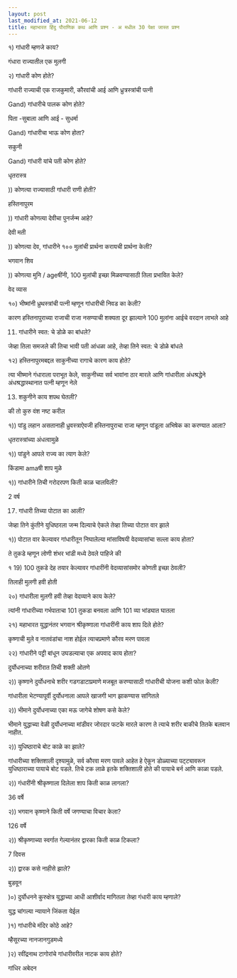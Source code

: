 ```yaml
---
layout: post
last_modified_at: 2021-06-12
title: महाभारत हिंदु पौराणिक कथ आणि प्रश्न - अ मधील 30 पेक्षा जास्त प्रश्न
---
```


१) गांधारी म्हणजे काय?

गंधारा राज्यातील एक मुलगी

२) गांधारी कोण होते?

गांधारी राज्याची एक राजकुमारी, कौरवांची आई आणि ध्रुत्रस्त्रांची पत्नी


Gand) गांधारीचे पालक कोण होते?

पिता -सुबाला आणि आई - सुधर्मा

Gand) गांधारीचा भाऊ कोण होता?

सकुनी

Gand) गांधारी यांचे पती कोण होते?

धृतरास्त्र

)) कोणत्या राज्यासाठी गांधारी राणी होती?

हस्तिनापुरम

)) गांधारी कोणत्या देवीचा पुनर्जन्म आहे?

देवी मती

 
)) कोणत्या देव, गांधारीने १०० मुलांची प्रार्थना करायची प्रार्थना केली?

भगवान शिव

)) कोणत्या मुनि / ageषींनी, 100 मुलांची इच्छा मिळवण्यासाठी तिला प्रभावित केले?

वेद व्यास

१०) भीष्मांनी ध्रुथस्त्रांची पत्नी म्हणून गांधारीची निवड का केली?

कारण हस्तिनापुराच्या राजाची राजा नसण्याची शक्यता दूर झाल्याने 100 मुलांना आईचे वरदान लाभले आहे

11) गांधारीने स्वत: चे डोळे का बांधले?

जेव्हा तिला समजले की तिचा भावी पती आंधळा आहे, तेव्हा तिने स्वत: चे डोळे बांधले

१२) हस्तिनापुरमबद्दल साकुनीच्या रागाचे कारण काय होते?

त्या भीष्माने गंधाराला पराभूत केले, साकुनीच्या सर्व भावांना ठार मारले आणि गांधारीला अंधश्रद्धेने अंधश्रद्धास्थानात पत्नी म्हणून नेले

13) शकुनीने काय शपथ घेतली?

की तो कुरु वंश नष्ट करील

१)) पांडु लहान असतानाही ध्रुवस्त्राऐवजी हस्तिनापुराचा राजा म्हणून पांडूला अभिषेक का करण्यात आला?

धृतरास्त्रांच्या अंधत्वामुळे

१)) पांडुने आपले राज्य का त्याग केले?

 किंडामा amaषी शाप मुळे

१)) गांधारीने तिची गरोदरपण किती काळ चालविली?

2 वर्ष

17) गांधारी तिच्या पोटात का आली?

जेव्हा तिने कुंतीने युधिष्ठरला जन्म दिल्याचे ऐकले तेव्हा तिच्या पोटात वार झाले

१)) पोटात वार केल्यावर गांधारीतून निघालेल्या मांसाविषयी वेदव्यासांचा सल्ला काय होता?

ते तुकडे म्हणून लोणी शंभर भांडी मध्ये ठेवले पाहिजे की

१ 19) 100 तुकडे देह तयार केल्यावर गांधारींनी वेदव्यासांसमोर कोणती इच्छा ठेवली?

तिलाही मुलगी हवी होती

२०) गांधारीला मुलगी हवी तेव्हा वेदव्याने काय केले?

त्यांनी गांधारीच्या गर्भपाताचा 101 तुकडा बनवला आणि 101 व्या भांड्यात घातला

२१) महाभारत युद्धानंतर भगवान श्रीकृष्णाला गांधारींनी काय शाप दिले होते?

कृष्णाची मुले व नातवंडांचा नाश होईल त्याचप्रमाणे कौरव मरण पावला

२२) गांधारीने पट्टी बांधून उघडल्याचा एक अपवाद काय होता?

दुर्योधनाच्या शरीरात तिची शक्ती ओतणे

२)) कृष्णाने दुर्योधनाचे शरीर गडगडाटाप्रमाणे मजबूत करण्यासाठी गांधारीची योजना कशी फोल केली?

गांधारीला भेटण्यापूर्वी दुर्योधनाला आपले खाजगी भाग झाकण्यास सांगितले

२)) भीमाने दुर्योधनाच्या एका मऊ जागेचे शोषण कसे केले?

भीमाने युद्धाच्या वेळी दुर्योधनाच्या मांडीवर जोरदार फटके मारले कारण ते त्याचे शरीर बाकीचे तितके बलवान नाहीत.

२)) युधिष्ठाराचे बोट काळे का झाले?

गांधारीच्या शक्तिशाली दृश्यामुळे, सर्व कौरवा मरण पावले आहेत हे ऐकून डोळ्याच्या पट्ट्यावरून युधिष्ठाराच्या पायाचे बोट पडले. तिचे टक लाळे इतके शक्तिशाली होते की पायाचे बर्न आणि काळा पडले.

२)) गंधारींनी श्रीकृष्णाला दिलेला शाप किती काळ लागला?

36 वर्षे

२)) भगवान कृष्णाने किती वर्षे जगण्याचा विचार केला?

126 वर्षे

२)) श्रीकृष्णाच्या स्वर्गात गेल्यानंतर द्वारका किती काळ टिकला?

7 दिवस

२)) द्वारक कसे नाहीसे झाले?

बुडवून

)०) दुर्योधनने कुरुक्षेत्र युद्धाच्या आधी आशीर्वाद मागितला तेव्हा गंधारी काय म्हणाले?

युद्ध चांगल्या न्यायाने जिंकता येईल

)१) गांधारीचे मंदिर कोठे आहे?

म्हैसूरच्या नानजानगुडमध्ये

)२) रवींद्रनाथ टागोरांचे गांधारीवरील नाटक काय होते?

गांधिर अबेदन
